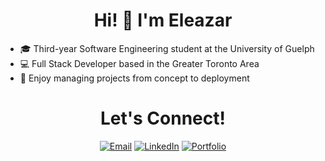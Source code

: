 <h1 align="center">
  Hi! 👋 I'm <strong>Eleazar</strong>
</h1>

- 🎓 Third-year Software Engineering student at the University of Guelph
- 💻 Full Stack Developer based in the Greater Toronto Area
- 🚀 Enjoy managing projects from concept to deployment

<div align="center">
<h1>Let's Connect!</h1>

[![Email](https://img.shields.io/badge/Email-D14836?style=for-the-badge&logo=gmail&logoColor=white)](mailto:videna.psalmeleazar@gmail.com)
[![LinkedIn](https://img.shields.io/badge/LinkedIn-0A66C2?style=for-the-badge&logo=linkedin&logoColor=white)](https://www.linkedin.com/in/pevidena/)
[![Portfolio](https://img.shields.io/badge/Portfolio-000000?style=for-the-badge&logo=github&logoColor=white)](https://p541m.github.io/portfolio/)
</div>
